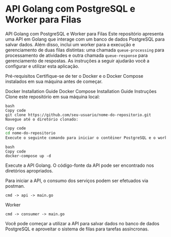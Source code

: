 
# API Golang com PostgreSQL e Worker para Filas

API Golang com PostgreSQL e Worker para Filas
Este repositório apresenta uma API em Golang que interage com um banco de dados PostgreSQL para salvar dados. Além disso, inclui um worker para a execução e gerenciamento de duas filas distintas: uma chamada `queue-processing` para processamento de atividades e outra chamada `queue-response` para gerenciamento de respostas. As instruções a seguir ajudarão você a configurar e utilizar esta aplicação.


Pré-requisitos
Certifique-se de ter o Docker e o Docker Compose instalados em sua máquina antes de começar.

Docker Installation Guide
Docker Compose Installation Guide
Instruções
Clone este repositório em sua máquina local:

```
bash
Copy code
git clone https://github.com/seu-usuario/nome-do-repositorio.git
Navegue até o diretório clonado:
```

```bash
Copy code
cd nome-do-repositorio
Execute o seguinte comando para iniciar o contêiner PostgreSQL e o worker em segundo plano:
```
```
bash
Copy code
docker-compose up -d
```
Execute a API Golang. O código-fonte da API pode ser encontrado nos diretórios apropriados.

Para iniciar a API, o consumo dos serviços podem ser efetuados via postman.
```
cmd -> api -> main.go
```
Worker
```
cmd -> consumer -> main.go
```
Você pode começar a utilizar a API para salvar dados no banco de dados PostgreSQL e aproveitar o sistema de filas para tarefas assíncronas.